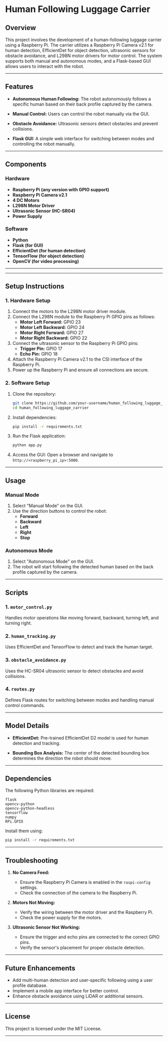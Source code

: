 # Human Following Luggage Carrier

## Overview
This project involves the development of a human-following luggage carrier using a Raspberry Pi. The carrier utilizes a Raspberry Pi Camera v2.1 for human detection, EfficientDet for object detection, ultrasonic sensors for obstacle avoidance, and L298N motor drivers for motor control. The system supports both manual and autonomous modes, and a Flask-based GUI allows users to interact with the robot.

---

## Features
- **Autonomous Human Following:**
  The robot autonomously follows a specific human based on their back profile captured by the camera.

- **Manual Control:**
  Users can control the robot manually via the GUI.

- **Obstacle Avoidance:**
  Ultrasonic sensors detect obstacles and prevent collisions.

- **Flask GUI:**
  A simple web interface for switching between modes and controlling the robot manually.

---

## Components
### Hardware
- **Raspberry Pi (any version with GPIO support)**
- **Raspberry Pi Camera v2.1**
- **4 DC Motors**
- **L298N Motor Driver**
- **Ultrasonic Sensor (HC-SR04)**
- **Power Supply**

### Software
- **Python**
- **Flask (for GUI)**
- **EfficientDet (for human detection)**
- **TensorFlow (for object detection)**
- **OpenCV (for video processing)**

---

---

## Setup Instructions

### 1. Hardware Setup
1. Connect the motors to the L298N motor driver module.
2. Connect the L298N module to the Raspberry Pi GPIO pins as follows:
   - **Motor Left Forward:** GPIO 23
   - **Motor Left Backward:** GPIO 24
   - **Motor Right Forward:** GPIO 27
   - **Motor Right Backward:** GPIO 22
3. Connect the ultrasonic sensor to the Raspberry Pi GPIO pins:
   - **Trigger Pin:** GPIO 17
   - **Echo Pin:** GPIO 18
4. Attach the Raspberry Pi Camera v2.1 to the CSI interface of the Raspberry Pi.
5. Power up the Raspberry Pi and ensure all connections are secure.

### 2. Software Setup
1. Clone the repository:
   ```bash
   git clone https://github.com/your-username/human_following_luggage_carrier.git
   cd human_following_luggage_carrier
   ```

2. Install dependencies:
   ```bash
   pip install -r requirements.txt
   ```

3. Run the Flask application:
   ```bash
   python app.py
   ```

4. Access the GUI:
   Open a browser and navigate to `http://<raspberry_pi_ip>:5000`.

---

## Usage

### Manual Mode
1. Select "Manual Mode" on the GUI.
2. Use the direction buttons to control the robot:
   - **Forward**
   - **Backward**
   - **Left**
   - **Right**
   - **Stop**

### Autonomous Mode
1. Select "Autonomous Mode" on the GUI.
2. The robot will start following the detected human based on the back profile captured by the camera.

---

## Scripts

### 1. `motor_control.py`
Handles motor operations like moving forward, backward, turning left, and turning right.

### 2. `human_tracking.py`
Uses EfficientDet and TensorFlow to detect and track the human target.

### 3. `obstacle_avoidance.py`
Uses the HC-SR04 ultrasonic sensor to detect obstacles and avoid collisions.

### 4. `routes.py`
Defines Flask routes for switching between modes and handling manual control commands.

---

## Model Details
- **EfficientDet:** Pre-trained EfficientDet D2 model is used for human detection and tracking.

- **Bounding Box Analysis:** The center of the detected bounding box determines the direction the robot should move.

---

## Dependencies

The following Python libraries are required:
```plaintext
flask
opencv-python
opencv-python-headless
tensorflow
numpy
RPi.GPIO
```
Install them using:
```bash
pip install -r requirements.txt
```

---

## Troubleshooting

1. **No Camera Feed:**
   - Ensure the Raspberry Pi Camera is enabled in the `raspi-config` settings.
   - Check the connection of the camera to the Raspberry Pi.

2. **Motors Not Moving:**
   - Verify the wiring between the motor driver and the Raspberry Pi.
   - Check the power supply for the motors.

3. **Ultrasonic Sensor Not Working:**
   - Ensure the trigger and echo pins are connected to the correct GPIO pins.
   - Verify the sensor's placement for proper obstacle detection.

---

## Future Enhancements
- Add multi-human detection and user-specific following using a user profile database.
- Implement a mobile app interface for better control.
- Enhance obstacle avoidance using LiDAR or additional sensors.

---

## License
This project is licensed under the MIT License.

---

